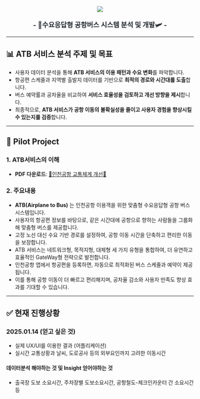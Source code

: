 <div align="center">
  <img src="https://capsule-render.vercel.app/api?type=waving&color=0:02499a,100:fcaf15&height=120&text=Develop%20ATB%20Analysis&animation=fadeIn&fontColor=000000&fontSize=40" />
</div>

<div align="center"; style="text-align: center; font-size: 18px; font-weight: bold; color: #282d33; margin-top: 20px;">
  - 🚌수요응답형 공항버스 시스템 분석 및 개발🛩️ -
</div>

---

## 📊 ATB 서비스 분석 주제 및 목표
- 사용자 데이터 분석을 통해 **ATB 서비스의 이용 패턴과 수요 변화**를 파악합니다.
- 항공편 스케줄과 지역별 출발지 데이터를 기반으로 **최적의 경로와 시간대를 도출**합니다.
- 버스 예약률과 공차율을 비교하여 **서비스 효율성을 검토하고 개선 방향을 제시**합니다.
- 최종적으로, **ATB 서비스가 공항 이동의 불확실성을 줄이고 사용자 경험을 향상시킬 수 있는지를 검증**합니다.

---

## 📑 Pilot Project
### 1. ATB서비스의 이해
- **PDF 다운로드**: [🛫인천공항 교통체계 개선🛬](https://github.com/SeD-Analytics/Develop-ATB-Analysis/blob/pdf-upload/%E1%84%87%E1%85%AE%E1%87%80%E1%84%8B%E1%85%B5%E1%86%B71.%20%E1%84%8B%E1%85%B5%E1%86%AB%E1%84%8E%E1%85%A5%E1%86%AB%E1%84%80%E1%85%A9%E1%86%BC%E1%84%92%E1%85%A1%E1%86%BC%20%E1%84%80%E1%85%AD%E1%84%90%E1%85%A9%E1%86%BC%E1%84%8E%E1%85%A6%E1%84%80%E1%85%A8%E1%84%80%E1%85%A2%E1%84%89%E1%85%A5%E1%86%AB%20%E1%84%8B%E1%85%A1%E1%84%8B%E1%85%B5%E1%84%83%E1%85%B5%E1%84%8B%E1%85%A5%20%E1%84%80%E1%85%A9%E1%86%BC%E1%84%86%E1%85%A9%20%E1%84%8C%E1%85%A6%E1%84%8B%E1%85%A1%E1%86%AB%E1%84%89%E1%85%A5%20%E1%84%8B%E1%85%A3%E1%86%BC%E1%84%89%E1%85%B5%E1%86%A8.pdf)

### 2. 주요내용
- **ATB(Airplane to Bus)** 는 인천공항 이용객을 위한 맞춤형 수요응답형 공항 버스 시스템입니다.
- 사용자의 항공편 정보를 바탕으로, 같은 시간대에 공항으로 향하는 사람들을 그룹화해 맞춤형 버스를 제공합니다.
- 고정 노선 대신 수요 기반 경로를 설정하여, 공항 이동 시간을 단축하고 편리한 이동을 보장합니다.
- ATB 서비스는 네트워크형, 목적지형, 대체형 세 가지 유형을 통합하여, 더 유연하고 효율적인 GateWay형 전략으로 발전합니다.
- 인천공항 앱에서 항공편을 등록하면, 자동으로 최적화된 버스 스케줄과 예약이 제공됩니다.
- 이를 통해 공항 이동이 더 빠르고 편리해지며, 공차율 감소와 사용자 만족도 향상 효과를 기대할 수 있습니다.

---

## ✅ 현재 진행상황
### 2025.01.14 (얻고 싶은 것)
- 실제 UX/UI를 이용한 결과 (어플리케이션)
- 실시간 교통상황과 날씨, 도로공사 등의 외부요인까지 고려한 이동시간
#### 데이터분석 해야하는 것 및 Insight 얻어야하는 것
- 출국장 도보 소요시간, 주차장별 도보소요시간, 공항철도-체크인카운터 간 소요시간 등
